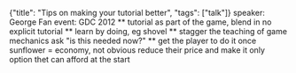 {"title": "Tips on making your tutorial better", "tags": ["talk"]}
speaker: George Fan
event: GDC 2012
** tutorial as part of the game, blend in
 no explicit tutorial
** learn by doing, eg shovel
** stagger the teaching of game mechanics
 ask "is this needed now?"
** get the player to do it once
 sunflower = economy, not obvious
 reduce their price and make it only option thet can afford at the start
